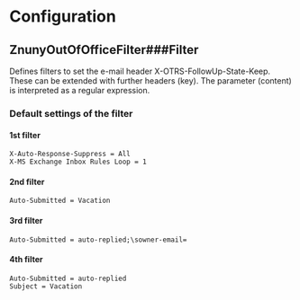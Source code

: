 # Configuration

## __ZnunyOutOfOfficeFilter###Filter__
Defines filters to set the e-mail header X-OTRS-FollowUp-State-Keep. These can be extended with further headers (key). The parameter (content) is interpreted as a regular expression.

### Default settings of the filter

#### 1st filter
```
X-Auto-Response-Suppress = All
X-MS Exchange Inbox Rules Loop = 1
```
#### 2nd filter
```
Auto-Submitted = Vacation
```

#### 3rd filter
```
Auto-Submitted = auto-replied;\sowner-email=
```

#### 4th filter
```
Auto-Submitted = auto-replied
Subject = Vacation
```
